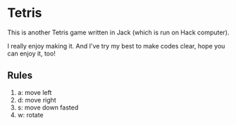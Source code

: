 # Tetris

This is another Tetris game written in Jack (which is run on Hack computer).

I really enjoy making it. And I've try my best to make codes clear, hope you can enjoy it, too!

## Rules

1. a: move left
2. d: move right
3. s: move down fasted
4. w: rotate
